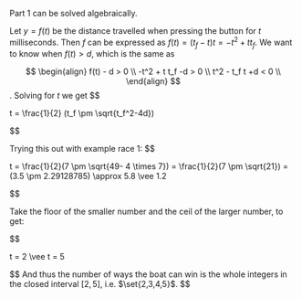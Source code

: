 Part 1 can be solved algebraically.

Let $y=f(t)$ be the distance travelled when pressing the button for $t$ milliseconds.
Then $f$ can be expressed as $f(t) = (t_f-t)t = -t^2 + t t_f$.
We want to know when $f(t) \gt d$, which is the same as

$$
\begin{align}
f(t) - d > 0 \\
-t^2 + t t_f -d > 0 \\
t^2 - t_f t +d < 0 \\
\end{align}
$$.
Solving for $t$ we get
$$

t = \frac{1}{2} (t_f \pm \sqrt{t_f^2-4d})

$$

Trying this out with example race 1:
$$

t = \frac{1}{2}(7 \pm \sqrt{49- 4 \times 7}) = \frac{1}{2}(7 \pm \sqrt{21}) = (3.5 \pm 2.29128785) \approx 5.8 \vee 1.2

$$

Take the floor of the smaller number and the ceil of the larger number, to get:

$$

t = 2 \vee
t = 5

$$
And thus the number of ways the boat can win is the whole integers in the closed interval $[2,5]$, i.e. $\set{2,3,4,5}$.
$$
